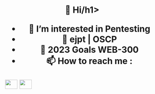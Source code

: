
<h1 align="center">👋 Hi/h1>

- 👀 I’m interested in Pentesting
- 🌱 ejpt | OSCP 
- 🥅 2023 Goals WEB-300
- 📫 How to reach me :
<p align="left">
<a href="https://app.hackthebox.eu/profile/110489" target="blank"><img align="center" src="https://user-images.githubusercontent.com/92652606/137820911-f4353cea-6381-46cc-a296-819263ba5b5e.jpg" alt="m1nd_mast3r" height="30" width="40" /></a>
<a href="https://twitter.com/m1nd_mast3r" target="blank"><img align="center" src="https://cdn.jsdelivr.net/npm/simple-icons@3.0.1/icons/twitter.svg" alt="m1nd_mast3r" height="30" width="40" /></a>
</p>

<!---
Th3Mast3rM1nd/Th3Mast3rM1nd is a ✨ special ✨ repository because its `README.md` (this file) appears on your GitHub profile.
You can click the Preview link to take a look at your changes.
--->

